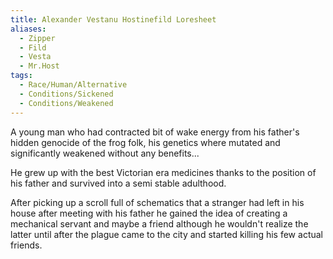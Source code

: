 ```yaml
---
title: Alexander Vestanu Hostinefild Loresheet
aliases:
  - Zipper
  - Fild
  - Vesta
  - Mr.Host
tags:
  - Race/Human/Alternative
  - Conditions/Sickened
  - Conditions/Weakened
---
```

A young man who had contracted bit of wake energy from his father's hidden genocide of the frog folk, his genetics where mutated and significantly weakened without any benefits...

He grew up with the best Victorian era medicines thanks to the position of his father and survived into a semi stable adulthood.

After picking up a scroll full of schematics that a stranger had left in his house after meeting with his father he gained the idea of creating a mechanical servant and maybe a friend although he wouldn't realize the latter until after the plague came to the city and started killing his few actual friends.

